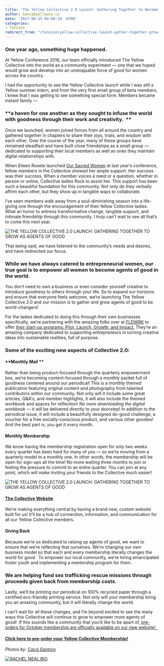 ```yaml
---
title: 'The Yellow Collective 2.0 Launch: Gathering Together to Become Agents of Good'
author: hanna@yellowco.co
date: '2017-08-25 04:00:28 -0700'
categories:
- Tension
redirect_from: "/tension/yellow-collective-launch-gather-together-grow-agents-of-good/"
---
```


### One year ago, something huge happened.

At Yellow Conference 2016, our team officially introduced The Yellow Collective into the world as a community experiment — one that we hoped would grow and develop into an unstoppable force of good for women across the country.

I had the opportunity to see the Yellow Collective launch while I was still a Yellow summer intern, and from the very first small group of beta members, I knew that I was getting to see something special form. Members became instant family —

### **a haven for one another as they sought to infuse the world with goodness through their work and creativity.  **

Once we launched, women joined forces from all around the country and gathered together in chapters to share their joys, trials, and wisdom with each other. Over the course of the year, many of these groups have remained steadfast and have built close friendships as a small group — dedicated to supporting their local members as well as ones they maintain digital relationships with.

When Eileen Rosete launched [Our Sacred Women](http://www.oursacredwomen.com/) at last year’s conference, fellow members in the Collective showed her ample support. Her success was their success. When a member voices a need or a question, whether in person or online, Collective ladies flock to assist her. This support has been such a beautiful foundation for this community. Not only do they verbally affirm each other, but they show up in tangible ways to collaborate.  

I’ve seen members walk away from a soul-diminishing season into a life-giving one through the encouragement of their fellow Collective ladies. What an honor to witness transformative change, tangible support, and intimate friendship through this community. I truly can’t wait to see all that’s to come this next year.

![THE YELLOW COLLECTIVE 2.0 LAUNCH: GATHERING TOGETHER TO GROW AS AGENTS OF GOOD](https://yellow-blog-images.imgix.net/2017/08/Yellow2016-436.jpg)

That being said, we have listened to the community’s needs and desires, and have redirected our focus.

### **While we have always catered to entrepreneurial women, our true goal is to empower all women to become agents of good in the world.**

You don’t need to own a business or even consider yourself creative to introduce goodness to others through your life. So to expand our horizons and ensure that everyone feels welcome, we’re launching The Yellow Collective 2.0 and our mission is to gather and grow agents of good to be world-changers!

For the ladies dedicated to doing this through their own businesses specifically, we’re partnering with the amazing folks over at [FLDWRK](https://fldwrk.io/) to offer [their start-up programs: Pilot, Launch, Growth, and Impact.](https://fldwrk.io/startups/) They’re an amazing company dedicated to supporting entrepreneurs in turning creative ideas into sustainable realities, full of purpose.

### **Some of the exciting new aspects of Collective 2.0:**

#### **Monthly Mail **

Rather than being product-focused through the quarterly empowerment box, we’re becoming content-focused through a monthly packet full of goodness centered around our periodical! This is a monthly themed publication featuring original content and photography from talented contributors within our community. Not only will it include some great articles, Q&A's, and member highlights, it will also include the themed workbook and spaces for reflection! _No more downloading the digital workbook_ — it will be delivered directly to your doorstep! In addition to the periodical issue, it will include a beautifully designed do-good challenge, a voucher for a free socially-conscious product, and various other goodies! And the best part is, you get it _every_ month.

#### **Monthly Membership**

We know having the membership registration open for only two weeks every quarter has been hard for many of you — so we’re moving from a quarterly model to a monthly one. In other words, the membership will be open for sign-ups all the time! No more waiting three months to join or feeling the pressure to commit to an entire quarter. You can join at any point, which will make inviting your friends to the Collective much easier!

![THE YELLOW COLLECTIVE 2.0 LAUNCH: GATHERING TOGETHER TO GROW AS AGENTS OF GOOD](https://yellow-blog-images.imgix.net/2017/08/Yellow2016-410.jpg)

#### [**The Collective Website**](https://yellowcollective.co/)

We’re making everything central by having a brand new, custom website built for us! It’ll be a hub of connection, information, and communication for all our Yellow Collective members.

#### **Giving Back**

Because we’re so dedicated to raising up agents of good, we want to ensure that we’re reflecting that ourselves. We’re changing our own business model so that each and every membership literally changes the world for good.  To empower our local community, we’re hiring emancipated foster youth and implementing a mentorship program for them.

### **We are helping fund sex trafficking rescue missions through proceeds given back from membership costs.**

Lastly, we’ll be printing our periodical on 100% recycled paper through a certified eco-friendly printing service. Not only will your membership bring you an amazing community, but it will literally change the world.

I can’t wait for all these changes, and I’m beyond excited to see the many ways this Collective will continue to grow to empower more agents of good!  If this sounds like a community that you’d like to be apart of, [pre-orders for October membership are officially available on our new website!  ](https://yellowcollective.co/)

#### [Click here to pre-order your Yellow Collective Membership!](https://yellowcollective.co/)

_Photos by: [Cacá Santoro](http://cacasantoro.com/)_

[![RACHEL NEAL BIO](https://yellow-blog-images.imgix.net/2017/05/RACHEL-NEAL-BIO.jpg)](https://www.instagram.com/rachelhneal/)
